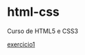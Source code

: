 # html-css
 Curso de HTML5 e CSS3

<a href="https://adrianjalonso.github.io/html-css/exercicios/ex001/index.html">exercicio1</a>